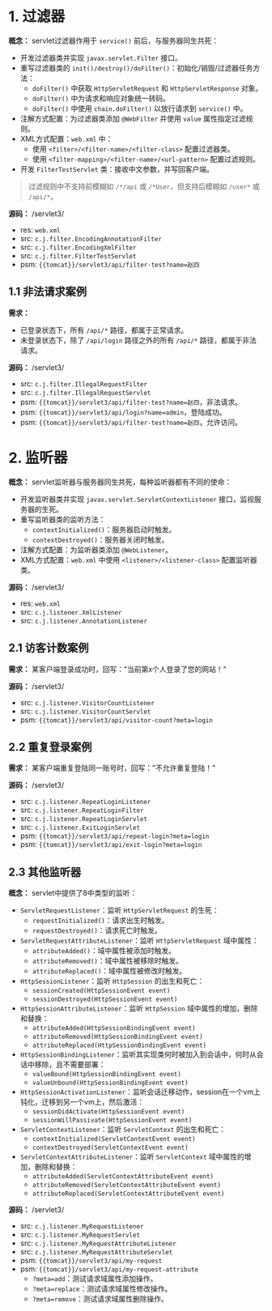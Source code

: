 # 1. 过滤器

**概念：** servlet过滤器作用于 `service()` 前后，与服务器同生共死：
- 开发过滤器类并实现 `javax.servlet.Filter` 接口。
- 重写过滤器类的 `init()/destroy()/doFilter()`：初始化/销毁/过滤器任务方法：
    - `doFilter()` 中获取 `HttpServletRequest` 和 `HttpServletResponse` 对象。
    - `doFilter()` 中为请求和响应对象统一转码。
    - `doFilter()` 中使用 `chain.doFilter()` 以放行请求到 `service()` 中。
- 注解方式配置：为过滤器类添加 `@WebFilter` 并使用 `value` 属性指定过滤规则。
- XML方式配置：`web.xml` 中：
    - 使用 `<filter>/<filter-name>/<filter-class>` 配置过滤器类。
    - 使用 `<filter-mapping>/<filter-name>/<url-pattern>` 配置过滤规则。
- 开发 `FilterTestServlet` 类：接收中文参数，并写回客户端。

> 过滤规则中不支持前模糊如 `/*/api` 或 `/*User`，但支持后模糊如 `/user*` 或 `/api/*`。

**源码：** /servlet3/
- res: `web.xml`
- src: `c.j.filter.EncodingAnnotationFilter`
- src: `c.j.filter.EncodingXmlFilter`
- src: `c.j.filter.FilterTestServlet`
- psm: `{{tomcat}}/servlet3/api/filter-test?name=赵四`

## 1.1 非法请求案例

**需求：** 
- 已登录状态下，所有 `/api/*` 路径，都属于正常请求。
- 未登录状态下，除了 `/api/login` 路径之外的所有 `/api/*` 路径，都属于非法请求。

**源码：** /servlet3/
- src: `c.j.filter.IllegalRequestFilter`
- src: `c.j.filter.IllegalRequestServlet`
- psm: `{{tomcat}}/servlet3/api/filter-test?name=赵四`，非法请求。
- psm: `{{tomcat}}/servlet3/api/login?name=admin`，登陆成功。
- psm: `{{tomcat}}/servlet3/api/filter-test?name=赵四`，允许访问。

# 2. 监听器

**概念：** servlet监听器与服务器同生共死，每种监听器都有不同的使命：
- 开发监听器类并实现 `javax.servlet.ServletContextListener` 接口，监视服务器的生死。
- 重写监听器类的监听方法：
    - `contextInitialized()`：服务器启动时触发。
    - `contextDestroyed()`：服务器关闭时触发。
- 注解方式配置：为监听器类添加 `@WebListener`。
- XML方式配置：`web.xml` 中使用 `<listener>/<listener-class>` 配置监听器类。

**源码：** /servlet3/
- res: `web.xml`
- src: `c.j.listener.XmlListener`
- src: `c.j.listener.AnnotationListener`

## 2.1 访客计数案例

**需求：** 某客户端登录成功时，回写："当前第x个人登录了您的网站！"

**源码：** /servlet3/
- src: `c.j.listener.VisitorCountListener`
- src: `c.j.listener.VisitorCountServlet`
- psm: `{{tomcat}}/servlet3/api/visitor-count?meta=login`

## 2.2 重复登录案例

**需求：** 某客户端重复登陆同一账号时，回写："不允许重复登陆！"

**源码：** /servlet3/
- src: `c.j.listener.RepeatLoginListener`
- src: `c.j.listener.RepeatLoginFilter`
- src: `c.j.listener.RepeatLoginServlet`
- src: `c.j.listener.ExitLoginServlet`
- psm: `{{tomcat}}/servlet3/api/repeat-login?meta=login`
- psm: `{{tomcat}}/servlet3/api/exit-login?meta=login`

## 2.3 其他监听器

**概念：** servlet中提供了8中类型的监听：
- `ServletRequestListener`：监听 `HttpServletRequest` 的生死：
    - `requestInitialized()`：请求出生时触发。
    - `requestDestroyed()`：请求死亡时触发。
- `ServletRequestAttributeListener`：监听 `HttpServletRequest` 域中属性：
    - `attributeAdded()`：域中属性被添加时触发。
    - `attributeRemoved()`：域中属性被移除时触发。
    - `attributeReplaced()`：域中属性被修改时触发。
- `HttpSessionListener`：监听 `HttpSession` 的出生和死亡：
    - `sessionCreated(HttpSessionEvent event)`
    - `sessionDestroyed(HttpSessionEvent event)`
- `HttpSessionAttributeListener`：监听 `HttpSession` 域中属性的增加，删除和替换：
    - `attributeAdded(HttpSessionBindingEvent event)`
    - `attributeRemoved(HttpSessionBindingEvent event)`
    - `attributeReplaced(HttpSessionBindingEvent event)`
- `HttpSessionBindingListener`：监听其实现类何时被加入到会话中，何时从会话中移除，且不需要部署：
    - `valueBound(HttpSessionBindingEvent event)`
    - `valueUnbound(HttpSessionBindingEvent event)`
- `HttpSessionActivationListener`：监听会话迁移动作，session在一个vm上钝化，迁移到另一个vm上，然后激活：
    - `sessionDidActivate(HttpSessionEvent event)`
    - `sessionWillPassivate(HttpSessionEvent event)`
- `ServletContextListener`：监听 `ServletContext` 的出生和死亡：
    - `contextInitialized(ServletContextEvent event)`
    - `contextDestroyed(ServletContextEvent event)`
- `ServletContextAttributeListener`：监听 `ServletContext` 域中属性的增加，删除和替换：
    - `attributeAdded(ServletContextAttributeEvent event)`
    - `attributeRemoved(ServletContextAttributeEvent event)`
    - `attributeReplaced(ServletContextAttributeEvent event)`

**源码：** /servlet3/
- src: `c.j.listener.MyRequestListener`
- src: `c.j.listener.MyRequestServlet`
- src: `c.j.listener.MyRequestAttributeListener`
- src: `c.j.listener.MyRequestAttributeServlet`
- psm: `{{tomcat}}/servlet3/api/my-request`
- psm: `{{tomcat}}/servlet3/api/my-request-attribute`
    - `?meta=add`：测试请求域属性添加操作。
    - `?meta=replace`：测试请求域属性修改操作。
    - `?meta=remove`：测试请求域属性删除操作。